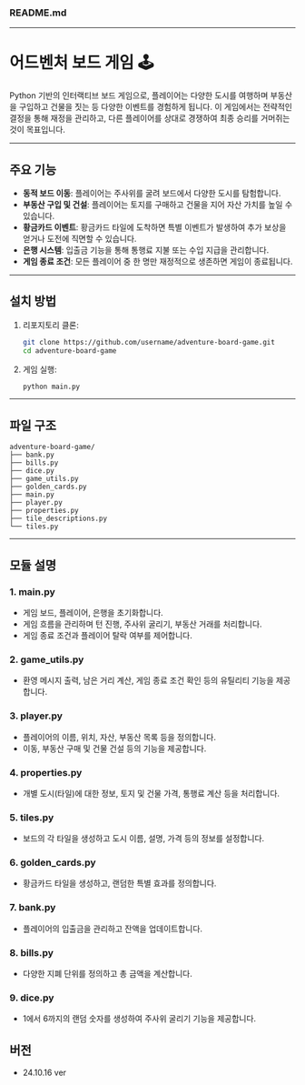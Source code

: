### README.md

---

# 어드벤처 보드 게임 🕹️

Python 기반의 인터랙티브 보드 게임으로, 플레이어는 다양한 도시를 여행하며 부동산을 구입하고 건물을 짓는 등 다양한 이벤트를 경험하게 됩니다. 이 게임에서는 전략적인 결정을 통해 재정을 관리하고, 다른 플레이어를 상대로 경쟁하여 최종 승리를 거머쥐는 것이 목표입니다.

---

## 주요 기능

- **동적 보드 이동**: 플레이어는 주사위를 굴려 보드에서 다양한 도시를 탐험합니다.
- **부동산 구입 및 건설**: 플레이어는 토지를 구매하고 건물을 지어 자산 가치를 높일 수 있습니다.
- **황금카드 이벤트**: 황금카드 타일에 도착하면 특별 이벤트가 발생하여 추가 보상을 얻거나 도전에 직면할 수 있습니다.
- **은행 시스템**: 입출금 기능을 통해 통행료 지불 또는 수입 지급을 관리합니다.
- **게임 종료 조건**: 모든 플레이어 중 한 명만 재정적으로 생존하면 게임이 종료됩니다.

---

## 설치 방법

1. 리포지토리 클론:

   ```bash
   git clone https://github.com/username/adventure-board-game.git
   cd adventure-board-game
   ```

2. 게임 실행:
   ```bash
   python main.py
   ```

---

## 파일 구조

```plaintext
adventure-board-game/
├── bank.py
├── bills.py
├── dice.py
├── game_utils.py
├── golden_cards.py
├── main.py
├── player.py
├── properties.py
├── tile_descriptions.py
└── tiles.py
```

---

## 모듈 설명

### 1. **main.py**

- 게임 보드, 플레이어, 은행을 초기화합니다.
- 게임 흐름을 관리하며 턴 진행, 주사위 굴리기, 부동산 거래를 처리합니다.
- 게임 종료 조건과 플레이어 탈락 여부를 제어합니다.

### 2. **game_utils.py**

- 환영 메시지 출력, 남은 거리 계산, 게임 종료 조건 확인 등의 유틸리티 기능을 제공합니다.

### 3. **player.py**

- 플레이어의 이름, 위치, 자산, 부동산 목록 등을 정의합니다.
- 이동, 부동산 구매 및 건물 건설 등의 기능을 제공합니다.

### 4. **properties.py**

- 개별 도시(타일)에 대한 정보, 토지 및 건물 가격, 통행료 계산 등을 처리합니다.

### 5. **tiles.py**

- 보드의 각 타일을 생성하고 도시 이름, 설명, 가격 등의 정보를 설정합니다.

### 6. **golden_cards.py**

- 황금카드 타일을 생성하고, 랜덤한 특별 효과를 정의합니다.

### 7. **bank.py**

- 플레이어의 입출금을 관리하고 잔액을 업데이트합니다.

### 8. **bills.py**

- 다양한 지폐 단위를 정의하고 총 금액을 계산합니다.

### 9. **dice.py**

- 1에서 6까지의 랜덤 숫자를 생성하여 주사위 굴리기 기능을 제공합니다.

## 버전

- 24.10.16 ver
